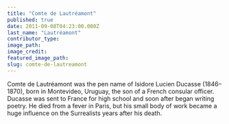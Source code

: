 ```yaml
---
title: "Comte de Lautréamont"
published: true
date: 2011-09-08T04:23:00.000Z
last_name: "Lautréamont"
contributor_type:
image_path:
image_credit:
featured_image_path:
slug: comte-de-lautreamont
---
```


Comte de Lautréamont was the pen name of Isidore Lucien Ducasse (1846–1870), born in Montevideo, Uruguay, the son of a French consular officer. Ducasse was sent to France for high school and soon after began writing poetry. He died from a fever in Paris, but his small body of work became a huge influence on the Surrealists years after his death.

